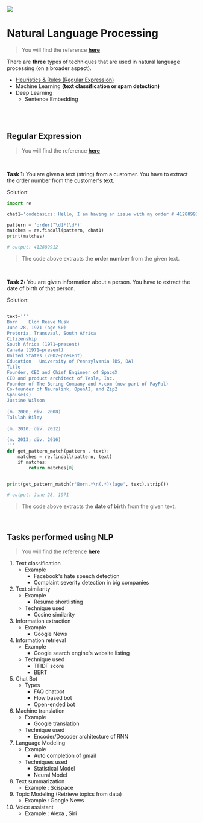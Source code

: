 ![](https://www.searchenginejournal.com/wp-content/uploads/2020/08/an-introduction-to-natural-language-processing-with-python-for-seos-5f3519eeb8368-1520x800.webp)

# Natural Language Processing
> You will find the reference [**here**](https://youtu.be/nknYY32RGXQ?si=taKCV2td8PM1luEl)


There are **three** types of techniques that are used in natural language processing (on a broader aspect).

- [Heuristics & Rules (Regular Expression)](#Regular-Expression)
- Machine Learning **(text classification or spam detection)**
- Deep Learning
    - Sentence Embedding

<br><br>

## Regular Expression
> You will find the reference [**here**](https://youtu.be/lK9gx4q_vfI?si=pUV4357oRl6Qehfl) 

<br>

**Task 1:** You are given a text (string) from a customer. You have to extract the order number from the customer's text.

Solution:

```py
import re

chat1='codebasics: Hello, I am having an issue with my order # 412889912'

pattern = 'order[^\d]*(\d*)'
matches = re.findall(pattern, chat1)
print(matches)

# output: 412889912
```

>The code above extracts the **order number** from the given text.

<br>

**Task 2:** You are given information about a person. You have to extract the date of birth of that person.

Solution:

```py

text='''
Born	Elon Reeve Musk
June 28, 1971 (age 50)
Pretoria, Transvaal, South Africa
Citizenship	
South Africa (1971–present)
Canada (1971–present)
United States (2002–present)
Education	University of Pennsylvania (BS, BA)
Title	
Founder, CEO and Chief Engineer of SpaceX
CEO and product architect of Tesla, Inc.
Founder of The Boring Company and X.com (now part of PayPal)
Co-founder of Neuralink, OpenAI, and Zip2
Spouse(s)	
Justine Wilson
​
​(m. 2000; div. 2008)​
Talulah Riley
​
​(m. 2010; div. 2012)​
​
​(m. 2013; div. 2016)
'''
def get_pattern_match(pattern , text):
    matches = re.findall(pattern, text)
    if matches:
        return matches[0]


print(get_pattern_match(r'Born.*\n(.*)\(age', text).strip())

# output: June 28, 1971
```

>The code above extracts the **date of birth** from the given text.

<br>

## Tasks performed using NLP
> You will find the reference [**here**](https://youtu.be/In7jB8TUGPA?si=3ABtO_tjCaRyiFVU) 


1. Text classification
    - Example
        - Facebook's hate speech detection 
        - Complaint severity detection in big companies
1. Text similarity
    - Example
        - Resume shortlisting
    - Technique used
        - Cosine similarity
1. Information extraction
    - Example
        - Google News
1. Information retrieval
    - Example
        - Google search engine's website listing
    - Technique used
        - TFIDF score
        - BERT
1. Chat Bot
    - Types
        - FAQ chatbot
        - Flow based bot
        - Open-ended bot
1. Machine translation
    - Example
        - Google translation
    - Technique used
        - Encoder/Decoder architecture of RNN
1. Language Modeling
    - Example
        - Auto completion of gmail
    - Techniques used
        - Statistical Model
        - Neural Model
1. Text summarization
    - Example : Scispace 
1. Topic Modeling (Retrieve topics from data)
    - Example : Google News
1. Voice assistant
    - Example : Alexa , Siri
